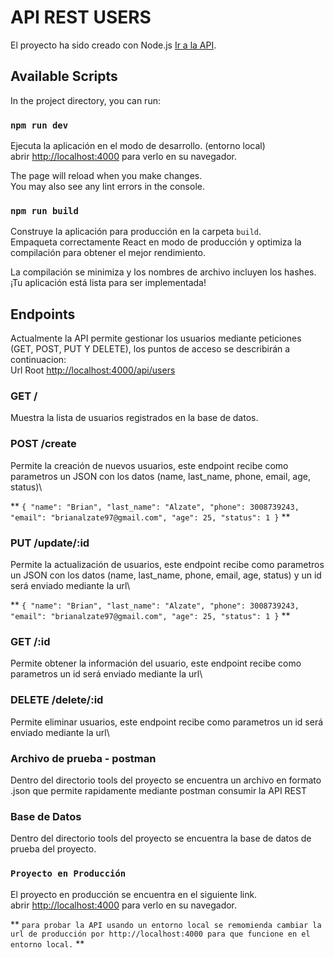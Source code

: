 # API REST USERS

El proyecto ha sido creado con Node.js [Ir a la API](https://github.com/facebook/create-react-app).

## Available Scripts

In the project directory, you can run:

### `npm run dev`

Ejecuta la aplicación en el modo de desarrollo. (entorno local)\
abrir [http://localhost:4000](http://localhost:4000) para verlo en su navegador.

The page will reload when you make changes.\
You may also see any lint errors in the console.

### `npm run build`

Construye la aplicación para producción en la carpeta `build`.\
Empaqueta correctamente React en modo de producción y optimiza la compilación para obtener el mejor rendimiento.

La compilación se minimiza y los nombres de archivo incluyen los hashes.\
¡Tu aplicación está lista para ser implementada!

## Endpoints

Actualmente la API permite gestionar los usuarios mediante peticiones (GET, POST, PUT Y DELETE), los puntos de acceso se describirán a continuacion:\
Url Root [http://localhost:4000/api/users](http://localhost:4000/api/users)

### GET /

Muestra la lista de usuarios registrados en la base de datos.

### POST /create

Permite la creación de nuevos usuarios, este endpoint recibe como parametros un JSON con los datos (name, last_name, phone, email, age, status)\

**
`{
    "name": "Brian",
    "last_name": "Alzate",
    "phone": 3008739243,
    "email": "brianalzate97@gmail.com",
    "age": 25,
    "status": 1
}`
**

### PUT /update/:id

Permite la actualización de usuarios, este endpoint recibe como parametros un JSON con los datos (name, last_name, phone, email, age, status) y un id será enviado mediante la url\

**
`{
    "name": "Brian",
    "last_name": "Alzate",
    "phone": 3008739243,
    "email": "brianalzate97@gmail.com",
    "age": 25,
    "status": 1
}`
**

### GET /:id

Permite obtener la información del usuario, este endpoint recibe como parametros un id será enviado mediante la url\


### DELETE /delete/:id

Permite eliminar usuarios, este endpoint recibe como parametros un id será enviado mediante la url\


### Archivo de prueba - postman

Dentro del directorio tools del proyecto se encuentra un archivo en formato .json que permite rapidamente mediante postman consumir la API REST

### Base de Datos

Dentro del directorio tools del proyecto se encuentra la base de datos de prueba del proyecto.

### `Proyecto en Producción`

El proyecto en producción se encuentra en el siguiente link.\
abrir [http://localhost:4000](http://localhost:4000) para verlo en su navegador.

**
`para probar la API usando un entorno local se remomienda cambiar la url de producción por http://localhost:4000 para que funcione en el entorno local.`
**



